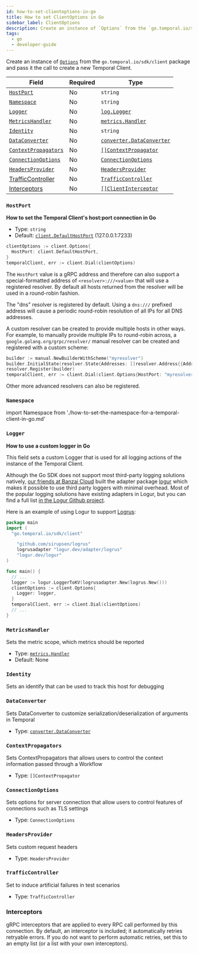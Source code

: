 ```yaml
---
id: how-to-set-clientoptions-in-go
title: How to set ClientOptions in Go
sidebar_label: ClientOptions
description: Create an instance of `Options` from the `go.temporal.io/sdk/client` package and pass it the call to create a new Temporal Client.
tags:
  - go
  - developer-guide
---
```


Create an instance of [`Options`](https://pkg.go.dev/go.temporal.io/sdk/client#Options) from the `go.temporal.io/sdk/client` package and pass it the call to create a new Temporal Client.

| Field                                       | Required | Type                                                                                       |
| ------------------------------------------- | -------- | ------------------------------------------------------------------------------------------ |
| [`HostPort`](#hostport)                     | No       | `string`                                                                                   |
| [`Namespace`](#namespace)                   | No       | `string`                                                                                   |
| [`Logger`](#logger)                         | No       | [`log.Logger`](https://pkg.go.dev/go.temporal.io/sdk/log#Logger)                           |
| [`MetricsHandler`](#metricshandler)         | No       | [`metrics.Handler`](https://pkg.go.dev/go.temporal.io/sdk/internal/common/metrics#Handler) |
| [`Identity`](#identify)                     | No       | `string`                                                                                   |
| [`DataConverter`](#dataconverter)           | No       | [`converter.DataConverter`](https://pkg.go.dev/go.temporal.io/sdk/converter#DataConverter) |
| [`ContextPropagators`](#contextpropagators) | No       | [`[]ContextPropagator`](https://pkg.go.dev/go.temporal.io/sdk/internal#ContextPropagator)  |
| [`ConnectionOptions`](#connectionoptions)   | No       | [`ConnectionOptions`](https://pkg.go.dev/go.temporal.io/sdk/internal#ConnectionOptions)    |
| [`HeadersProvider`](#headersprovider)       | No       | [`HeadersProvider`](https://pkg.go.dev/go.temporal.io/sdk/internal#HeadersProvider)        |
| [TrafficController](#trafficcontroller)     | No       | [`TrafficController`](https://pkg.go.dev/go.temporal.io/sdk/internal#TrafficController)    |
| [Interceptors](#interceptors)               | No       | [`[]ClientInterceptor`](https://pkg.go.dev/go.temporal.io/sdk/internal#ClientInterceptor)  |

### `HostPort`

**How to set the Temporal Client's host:port connection in Go**

- Type: `string`
- Default: [`client.DefaultHostPort`](https://pkg.go.dev/go.temporal.io/sdk/client#pkg-constants) (127.0.0.1:7233)

```go
clientOptions := client.Options{
  HostPort: client.DefaultHostPort,
}
temporalClient, err := client.Dial(clientOptions)
```

The `HostPort` value is a gRPC address and therefore can also support a special-formatted address of `<resolver>:///<value>` that will use a registered resolver.
By default all hosts returned from the resolver will be used in a round-robin fashion.

The "dns" resolver is registered by default.
Using a `dns:///` prefixed address will cause a periodic round-robin resolution of all IPs for all DNS addresses.

A custom resolver can be created to provide multiple hosts in other ways.
For example, to manually provide multiple IPs to round-robin across, a `google.golang.org/grpc/resolver/` manual resolver can be created and registered with a custom scheme:

```go
builder := manual.NewBuilderWithScheme("myresolver")
builder.InitialState(resolver.State{Addresses: []resolver.Address{{Addr: "1.2.3.4:1234"},{Addr: "2.3.4.5:2345"}}})
resolver.Register(builder)
temporalClient, err := client.Dial(client.Options{HostPort: "myresolver:///ignoredvalue"})
```

Other more advanced resolvers can also be registered.

### `Namespace`

import Namespace from './how-to-set-the-namespace-for-a-temporal-client-in-go.md'

<Namespace/>

### `Logger`

**How to use a custom logger in Go**

This field sets a custom Logger that is used for all logging actions of the instance of the Temporal Client.

Although the Go SDK does not support most third-party logging solutions natively, [our friends at Banzai Cloud](https://github.com/sagikazarmark) built the adapter package [logur](https://github.com/logur/logur) which makes it possible to use third party loggers with minimal overhead.
Most of the popular logging solutions have existing adapters in Logur, but you can find a full list [in the Logur Github project](https://github.com/logur?q=adapter-).

Here is an example of using Logur to support [Logrus](https://github.com/sirupsen/logrus):

```go
package main
import (
  "go.temporal.io/sdk/client"

	"github.com/sirupsen/logrus"
	logrusadapter "logur.dev/adapter/logrus"
	"logur.dev/logur"
)

func main() {
  // ...
  logger := logur.LoggerToKV(logrusadapter.New(logrus.New()))
  clientOptions := client.Options{
    Logger: logger,
  }
  temporalClient, err := client.Dial(clientOptions)
  // ...
}
```

### `MetricsHandler`

Sets the metric scope, which metrics should be reported

- Type: [`metrics.Handler`](https://pkg.go.dev/go.temporal.io/sdk/internal/common/metrics#Handler)
- Default: None

### `Identity`

Sets an identify that can be used to track this host for debugging

### `DataConverter`

Sets DataConverter to customize serialization/deserialization of arguments in Temporal

- Type: [`converter.DataConverter`](https://pkg.go.dev/go.temporal.io/sdk/converter#DataConverter)

### `ContextPropagators`

Sets ContextPropagators that allows users to control the context information passed through a Workflow

- Type: `[]ContextPropagator`

### `ConnectionOptions`

Sets options for server connection that allow users to control features of connections such as TLS settings

- Type: `ConnectionOptions`

### `HeadersProvider`

Sets custom request headers

- Type: `HeadersProvider`

### `TrafficController`

Set to induce artificial failures in test scenarios

- Type: `TrafficController`

### Interceptors

gRPC interceptors that are applied to every RPC call performed by this connection.
By default, an interceptor is included; it automatically retries retryable errors.
If you do not want to perform automatic retries, set this to an empty list (or a list with your own interceptors).
